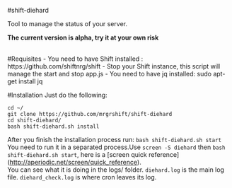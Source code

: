 #shift-diehard

Tool to manage the status of your server.<br>

**The current version is alpha, try it at your own risk**<br>

<br>
#Requisites
    - You need to have Shift installed : https://github.com/shiftnrg/shift
    - Stop your Shift instance, this script will manage the start and stop app.js
    - You need to have jq installed: sudo apt-get install jq

#Installation
Just do the following:
```
cd ~/
git clone https://github.com/mrgrshift/shift-diehard
cd shift-diehard/
bash shift-diehard.sh install
```
After you finish the installation process run: `bash shift-diehard.sh start`<br>
You need to run it in a separated process.Use `screen -S diehard` then `bash shift-diehard.sh start`, here is a [screen quick reference] (http://aperiodic.net/screen/quick_reference).<br>
You can see what it is doing in the logs/ folder. `diehard.log` is the main log file. `diehard_check.log` is where cron leaves its log.<br>

